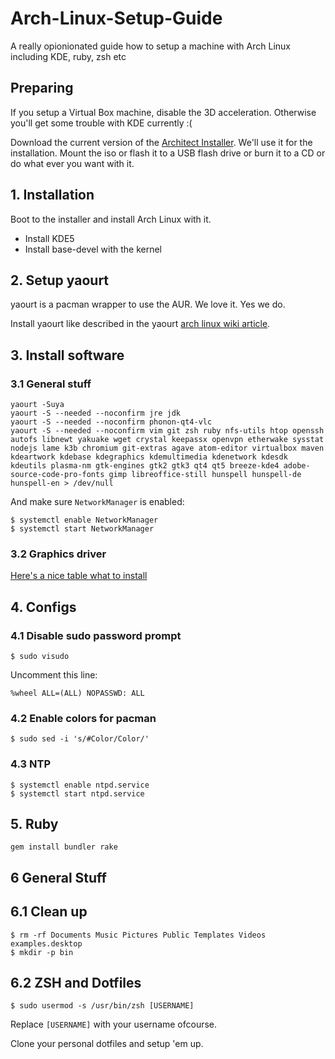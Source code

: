 # Arch-Linux-Setup-Guide
A really opionionated guide how to setup a machine with Arch Linux including KDE, ruby, zsh etc


## Preparing

If you setup a Virtual Box machine, disable the 3D acceleration. Otherwise you'll get some trouble with KDE currently :(

Download the current version of the [Architect Installer](http://sourceforge.net/projects/architect-linux/). We'll use it for the installation. Mount the iso or flash it to a USB flash drive or burn it to a CD or do what ever you want with it.


## 1. Installation

Boot to the installer and install Arch Linux  with it.

-  Install KDE5
-  Install base-devel with the kernel


## 2. Setup yaourt

yaourt is a pacman wrapper to use the AUR. We love it. Yes we do.

Install yaourt like described in the yaourt [arch linux wiki article](https://wiki.archlinux.de/title/Yaourt).


## 3. Install software


### 3.1 General stuff
```
yaourt -Suya
yaourt -S --needed --noconfirm jre jdk
yaourt -S --needed --noconfirm phonon-qt4-vlc
yaourt -S --needed --noconfirm vim git zsh ruby nfs-utils htop openssh autofs libnewt yakuake wget crystal keepassx openvpn etherwake sysstat nodejs lame k3b chromium git-extras agave atom-editor virtualbox maven kdeartwork kdebase kdegraphics kdemultimedia kdenetwork kdesdk kdeutils plasma-nm gtk-engines gtk2 gtk3 qt4 qt5 breeze-kde4 adobe-source-code-pro-fonts gimp libreoffice-still hunspell hunspell-de hunspell-en > /dev/null
```

And make sure `NetworkManager` is enabled:

```
$ systemctl enable NetworkManager
$ systemctl start NetworkManager
```

### 3.2 Graphics driver

[Here's a nice table what to install](http://www.linuxveda.com/2015/04/20/arch-linux-tutorial-manual/13/)


## 4. Configs

### 4.1 Disable sudo password prompt

```
$ sudo visudo
```

Uncomment this line:

```
%wheel ALL=(ALL) NOPASSWD: ALL
```

### 4.2 Enable colors for pacman

```
$ sudo sed -i 's/#Color/Color/'
```


### 4.3 NTP

```
$ systemctl enable ntpd.service
$ systemctl start ntpd.service
```


## 5. Ruby

```
gem install bundler rake
```


## 6 General Stuff

## 6.1 Clean up

```
$ rm -rf Documents Music Pictures Public Templates Videos examples.desktop
$ mkdir -p bin
```

## 6.2 ZSH and Dotfiles

```
$ sudo usermod -s /usr/bin/zsh [USERNAME]
```

Replace `[USERNAME]` with your username ofcourse.

Clone your personal dotfiles and setup 'em up.
